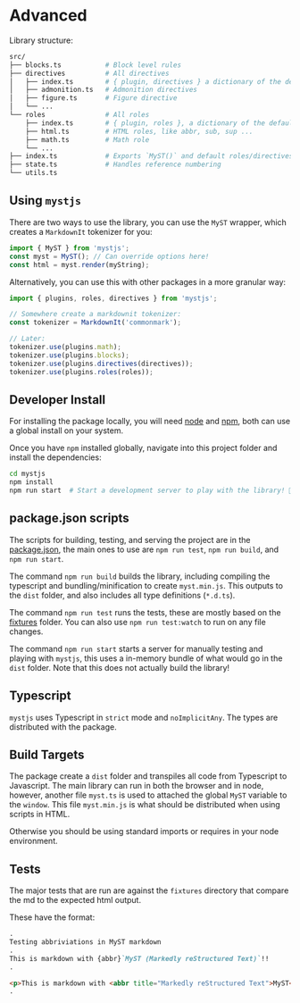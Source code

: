 # Advanced

Library structure:

```bash
src/
├── blocks.ts           # Block level rules
├── directives          # All directives
│   ├── index.ts        # { plugin, directives } a dictionary of the default directives
│   ├── admonition.ts   # Admonition directives
│   ├── figure.ts       # Figure directive
│   └── ...
└── roles               # All roles
    ├── index.ts        # { plugin, roles }, a dictionary of the default roles
    ├── html.ts         # HTML roles, like abbr, sub, sup ...
    ├── math.ts         # Math role
    └── ...
├── index.ts            # Exports `MyST()` and default roles/directives
├── state.ts            # Handles reference numbering
└── utils.ts
```

## Using `mystjs`

There are two ways to use the library, you can use the `MyST` wrapper,
which creates a `MarkdownIt` tokenizer for you:

```javascript
import { MyST } from 'mystjs';
const myst = MyST(); // Can override options here!
const html = myst.render(myString);
```

Alternatively, you can use this with other packages in a more granular way:

```javascript
import { plugins, roles, directives } from 'mystjs';

// Somewhere create a markdownit tokenizer:
const tokenizer = MarkdownIt('commonmark');

// Later:
tokenizer.use(plugins.math);
tokenizer.use(plugins.blocks);
tokenizer.use(plugins.directives(directives));
tokenizer.use(plugins.roles(roles));
```

## Developer Install

For installing the package locally, you will need [node](https://nodejs.org/) and [npm](https://docs.npmjs.com/about-npm), both can use a global install on your system.

Once you have `npm` installed globally, navigate into this project folder and install the dependencies:

```bash
cd mystjs
npm install
npm run start  # Start a development server to play with the library! 🚀
```

## package.json scripts

The scripts for building, testing, and serving the project are in the [package.json](package.json), the main ones to use are `npm run test`, `npm run build`, and `npm run start`.

The command `npm run build` builds the library, including compiling the typescript and bundling/minification to create `myst.min.js`.
This outputs to the `dist` folder, and also includes all type definitions (`*.d.ts`).

The command `npm run test` runs the tests, these are mostly based on the [fixtures](fixtures) folder. You can also use `npm run test:watch` to run on any file changes.

The command `npm run start` starts a server for manually testing and playing with `mystjs`, this uses a in-memory bundle of what would go in the `dist` folder.
Note that this does not actually build the library!

## Typescript

`mystjs` uses Typescript in `strict` mode and `noImplicitAny`. The types are distributed with the package.

## Build Targets

The package create a `dist` folder and transpiles all code from Typescript to Javascript.
The main library can run in both the browser and in node, however, another file `myst.ts` is
used to attached the global `MyST` variable to the `window`. This file `myst.min.js`
is what should be distributed when using scripts in HTML.

Otherwise you should be using standard imports or requires in your node environment.

## Tests

The major tests that are run are against the `fixtures` directory that compare the md to the expected html output.

These have the format:

```md
.
Testing abbriviations in MyST markdown
.
This is markdown with {abbr}`MyST (Markedly reStructured Text)`!!
.

<p>This is markdown with <abbr title="Markedly reStructured Text">MyST</abbr>!!</p>
.
```
